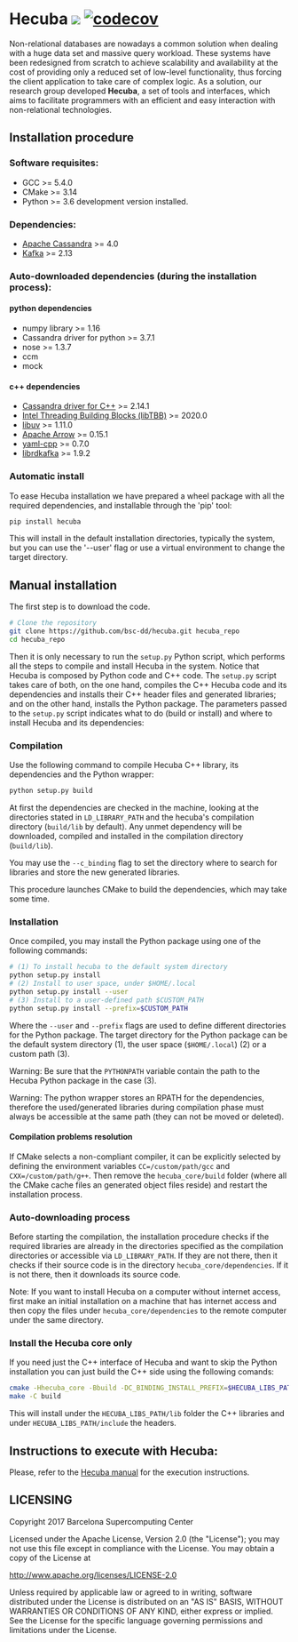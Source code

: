 # Hecuba ![](https://travis-ci.org/bsc-dd/hecuba.svg?branch=master) [![codecov](https://codecov.io/gh/bsc-dd/hecuba/branch/master/graph/badge.svg)](https://codecov.io/gh/bsc-dd/hecuba)
Non-relational databases are nowadays a common solution when dealing with a huge data set and massive query workload. These systems have been redesigned from scratch to achieve scalability and availability at the cost of providing only a reduced set of low-level functionality, thus forcing the client application to take care of complex logic. As a solution, our research group developed **Hecuba**, a set of tools and interfaces, which aims to facilitate programmers with an efficient and easy interaction with non-relational technologies.

## Installation procedure

### Software requisites:

+ GCC >= 5.4.0
+ CMake >= 3.14
+ Python >= 3.6 development version installed.

### Dependencies:
+ [Apache Cassandra](https://github.com/apache/cassandra) >= 4.0
+ [Kafka](https://kafka.apache.org) >= 2.13

### Auto-downloaded dependencies (during the installation process):
#### python dependencies
+ numpy library >= 1.16
+ Cassandra driver for python >= 3.7.1
+ nose >= 1.3.7
+ ccm
+ mock
#### c++ dependencies
+ [Cassandra driver for C++](https://github.com/datastax/cpp-driver) >= 2.14.1
+ [Intel Threading Building Blocks (libTBB)](https://github.com/01org/tbb) >= 2020.0
+ [libuv](https://github.com/libuv/libuv) >= 1.11.0
+ [Apache Arrow](https://github.com/apache/arrow) >= 0.15.1
+ [yaml-cpp](https://github.com/jbeder/yaml-cpp) >= 0.7.0
+ [librdkafka](https://github.com/edenhill/librdkafka) >= 1.9.2

### Automatic install

To ease Hecuba installation we have prepared a wheel package with all the required dependencies, and installable through the 'pip' tool:

```bash
pip install hecuba
```
This will install in the default installation directories, typically the system, but you can use the '--user' flag or use a virtual environment to change the target directory.

## Manual installation

The first step is to download the code.

```bash
# Clone the repository
git clone https://github.com/bsc-dd/hecuba.git hecuba_repo
cd hecuba_repo
```

Then it is only necessary to run the `setup.py` Python script, which performs all the steps to compile and install Hecuba in the system. Notice that Hecuba is composed by Python code and C++ code. The `setup.py` script takes care of both, on the one hand, compiles the C++ Hecuba code and its dependencies and installs their C++ header files and generated libraries; and on the other hand, installs the Python package.
The parameters passed to the `setup.py` script indicates what to do (build or install) and  where to install Hecuba and its dependencies:

### Compilation

Use the following command to compile Hecuba C++ library, its dependencies and the Python wrapper:

```bash
python setup.py build

```

At first the dependencies are checked in the machine, looking at the directories stated in `LD_LIBRARY_PATH` and the hecuba's compilation directory (`build/lib` by default). Any unmet dependency will be downloaded, compiled and installed in the compilation directory (`build/lib`).

You may use the `--c_binding` flag to set the directory where to search for libraries and store the new generated libraries.

This procedure launches CMake to build the dependencies, which may take some time.


### Installation
Once compiled, you may install the Python package using one of the following commands:

```bash
# (1) To install hecuba to the default system directory
python setup.py install
# (2) Install to user space, under $HOME/.local
python setup.py install --user
# (3) Install to a user-defined path $CUSTOM_PATH
python setup.py install --prefix=$CUSTOM_PATH
```

Where the `--user` and `--prefix` flags are used to define different directories for the Python package.
The target directory for the Python package can be the default system directory (1), the user space (`$HOME/.local`) (2) or a custom path (3).

Warning: Be sure that the `PYTHONPATH` variable contain the path to the Hecuba Python package in the case (3).

Warning: The python wrapper stores an RPATH for the dependencies, therefore the used/generated libraries during compilation phase must always be accessible at the same path (they can not be moved or deleted).


#### Compilation problems resolution
If CMake selects a non-compliant compiler, it can be explicitly selected by defining the environment variables `CC=/custom/path/gcc` and `CXX=/custom/path/g++`. Then remove the `hecuba_core/build` folder (where all the CMake cache files an generated object files reside) and restart the installation process.


### Auto-downloading process

Before starting the compilation, the installation procedure checks if the required libraries are already in the directories specified as the compilation directories or accessible via `LD_LIBRARY_PATH`. If they are not there, then it checks if their source code is in the directory `hecuba_core/dependencies`. If it is not there, then it downloads its source code.

Note: If you want to install Hecuba on a computer without internet access, first make an initial installation on a machine that has internet access and then copy the files under `hecuba_core/dependencies` to the remote computer under the same directory.



### Install the Hecuba core only

If you need just the C++ interface of Hecuba and want to skip the Python installation you can just build the C++ side using the following comands:

```bash
cmake -Hhecuba_core -Bbuild -DC_BINDING_INSTALL_PREFIX=$HECUBA_LIBS_PATH
make -C build
```

This will install under the `HECUBA_LIBS_PATH/lib` folder the C++ libraries and under `HECUBA_LIBS_PATH/include` the headers.


## Instructions to execute with Hecuba:

Please, refer to the [Hecuba manual](https://github.com/bsc-dd/hecuba/wiki/1:-User-Manual) for the execution instructions.


## LICENSING 

Copyright 2017 Barcelona Supercomputing Center

Licensed under the Apache License, Version 2.0 (the "License");
you may not use this file except in compliance with the License.
You may obtain a copy of the License at

   http://www.apache.org/licenses/LICENSE-2.0

Unless required by applicable law or agreed to in writing, software
distributed under the License is distributed on an "AS IS" BASIS,
WITHOUT WARRANTIES OR CONDITIONS OF ANY KIND, either express or implied.
See the License for the specific language governing permissions and
limitations under the License.
